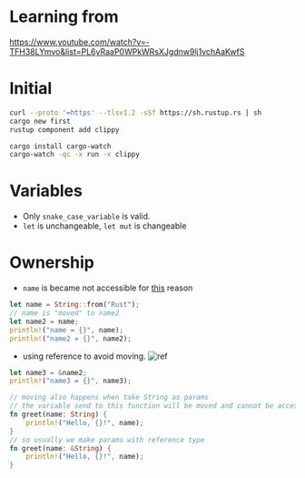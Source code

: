 # Learning from

https://www.youtube.com/watch?v=-TFH38LYmvo&list=PL6yRaaP0WPkWRsXJgdnw9lj1vchAaKwfS

# Initial

```bash
curl --proto '=https' --tlsv1.2 -sSf https://sh.rustup.rs | sh
cargo new first
rustup component add clippy

cargo install cargo-watch
cargo-watch -qc -x run -x clippy
```

# Variables

- Only `snake_case_variable` is valid.
- `let` is unchangeable, `let mut` is changeable

# Ownership

- `name` is became not accessible for [this](https://doc.rust-lang.org/book/ch04-01-what-is-ownership.html#memory-and-allocation) reason

```rust
let name = String::from("Rust");
// name is "moved" to name2
let name2 = name;
println!("name = {}", name);
println!("name2 = {}", name2);
```

- using reference to avoid moving. ![ref](https://doc.rust-lang.org/book/img/trpl04-05.svg)

```rust
let name3 = &name2;
println!("name3 = {}", name3);

// moving also happens when take String as params
// the variable send to this function will be moved and cannot be accessed again
fn greet(name: String) {
    println!("Hello, {}!", name);
}
// so usually we make params with reference type
fn greet(name: &String) {
    println!("Hello, {}!", name);
}


```
